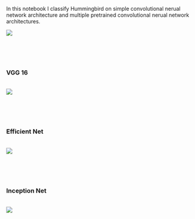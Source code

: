 In this notebook I classify Hummingbird on simple convolutional nerual network architecture and multiple pretrained convolutional nerual network architectures.

<img src="https://animalia-life.com/data_images/hummingbird/hummingbird9.jpg"></img>

<br><br><br>
<h3>VGG 16</h3>
<br>
<img src="https://neurohive.io/wp-content/uploads/2018/11/vgg16-neural-network.jpg"</img>

<br><br><br>
<h3>Efficient Net</h3>
<br>
<img src="https://www.google.com/search?q=efficient+net&sxsrf=ALiCzsZTxijndWXe225ePz-TfoxS2S1uQA:1652023293728&source=lnms&tbm=isch&sa=X&ved=2ahUKEwiO-9SsmtD3AhWbUGwGHWRTCnAQ_AUoAXoECAEQAw&biw=1536&bih=714&dpr=1.25#imgrc=vyp0jc_BgbOE1M"</img>

<br><br><br>
<h3>Inception Net</h3>
<br>
<img src="https://cdn.analyticsvidhya.com/wp-content/uploads/2018/10/Screenshot-from-2018-10-17-11-14-10.png"</img>
